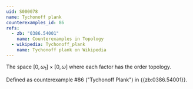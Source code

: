 ```yaml
---
uid: S000078
name: Tychonoff plank
counterexamples_id: 86
refs:
  - zb: "0386.54001" 
    name: Counterexamples in Topology
  - wikipedia: Tychonoff_plank
    name: Tychonoff plank on Wikipedia
---
```


The space $[0,\omega_1] \times [0,\omega]$ where each factor has the order topology.

Defined as counterexample #86 ("Tychonoff Plank")
in {{zb:0386.54001}}.
